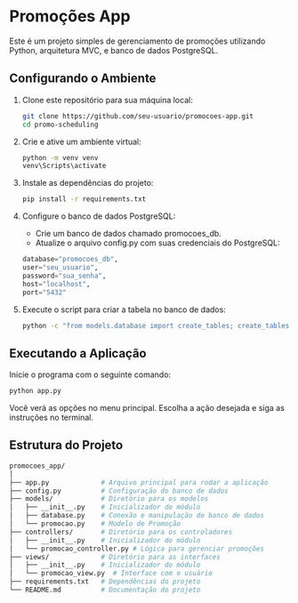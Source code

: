 # Promoções App

Este é um projeto simples de gerenciamento de promoções utilizando Python, arquitetura MVC, e banco de dados PostgreSQL.

## Configurando o Ambiente

1. Clone este repositório para sua máquina local:
   ```bash
   git clone https://github.com/seu-usuario/promocoes-app.git
   cd promo-scheduling
   ```

2. Crie e ative um ambiente virtual:
    ```bash
    python -m venv venv
    venv\Scripts\activate
    ```
3. Instale as dependências do projeto:
    ```bash
    pip install -r requirements.txt
    ```
   
4. Configure o banco de dados PostgreSQL:
   - Crie um banco de dados chamado promocoes_db.
   - Atualize o arquivo config.py com suas credenciais do PostgreSQL:

    ```python
    database="promocoes_db",
    user="seu_usuario",
    password="sua_senha",
    host="localhost",
    port="5432"
   ```
   
5. Execute o script para criar a tabela no banco de dados:
    ```bash
    python -c "from models.database import create_tables; create_tables()"
    ```
   
## Executando a Aplicação
Inicie o programa com o seguinte comando:

```bash
python app.py
```

Você verá as opções no menu principal. Escolha a ação desejada e siga as instruções no terminal.

## Estrutura do Projeto

```bash
promocoes_app/
│
├── app.py             # Arquivo principal para rodar a aplicação
├── config.py          # Configuração do banco de dados
├── models/            # Diretório para os modelos
│   ├── __init__.py    # Inicializador do módulo
│   ├── database.py    # Conexão e manipulação do banco de dados
│   └── promocao.py    # Modelo de Promoção
├── controllers/       # Diretório para os controladores
│   ├── __init__.py    # Inicializador do módulo
│   └── promocao_controller.py # Lógica para gerenciar promoções
├── views/             # Diretório para as interfaces
│   ├── __init__.py    # Inicializador do módulo
│   └── promocao_view.py  # Interface com o usuário
├── requirements.txt   # Dependências do projeto
└── README.md          # Documentação do projeto

```